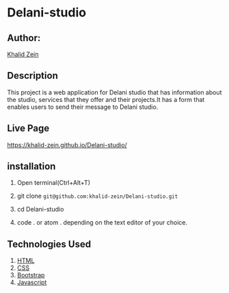 # Delani-studio
## Author:

[Khalid Zein](https:yueyyt)

## Description

This project is a web application for Delani studio that has information about the studio, services that they offer and their projects.It has a form that enables users to send their message to Delani studio.

## Live Page

https://khalid-zein.github.io/Delani-studio/

## installation

1. Open terminal(Ctrl+Alt+T)

2. git clone ```git@github.com:khalid-zein/Delani-studio.git```

3. cd Delani-studio

4. code . or atom . depending on the text editor of your choice.

## Technologies Used

1. [HTML](https://)
2. [CSS](https://)
3. [Bootstrap](https://)
4. [Javascript](https://)
